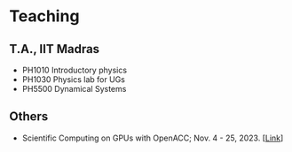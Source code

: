 # Teaching

## T.A., IIT Madras
<ul>
<li> PH1010 Introductory physics</li>
<li> PH1030 Physics lab for UGs</li>
<li> PH5500 Dynamical Systems</li>
</ul>

## Others
<ul>
<li> Scientific Computing on GPUs with OpenACC; Nov. 4 - 25, 2023. [<a href="http://www.cse.iitm.ac.in/~rupesh/events/openacc23/">Link</a>] </li>
</ul>
